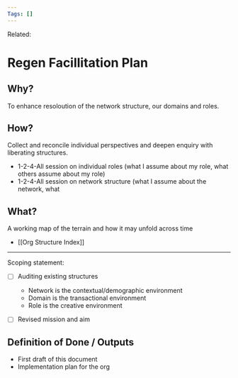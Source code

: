 ```yaml
---
Tags: []
---
```

Related: 
# Regen Facillitation Plan

## Why?
To enhance resoloution of the network structure, our domains and roles.

## How?
Collect and reconcile individual perspectives and deepen enquiry with liberating structures. 
- 1-2-4-All session on individual roles (what I assume about my role, what others assume about my role)
- 1-2-4-All session on network structure (what I assume about the network, what 

## What?
A working map of the terrain and how it may unfold across time
- [[Org Structure Index]]



---

Scoping statement:
- [ ] Auditing existing structures
	- Network is the contextual/demographic environment
	- Domain is the transactional environment
	- Role is the creative environment
- [ ] Revised mission and aim


## Definition of Done / Outputs
- First draft of this document
- Implementation plan for the org